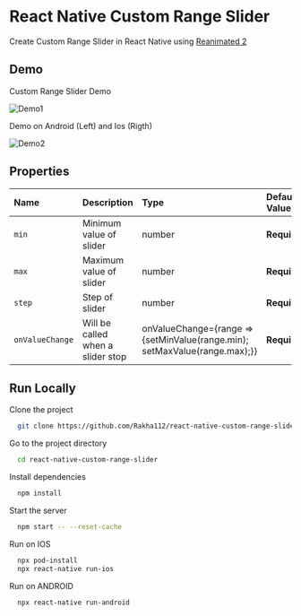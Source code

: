 # React Native Custom Range Slider

Create Custom Range Slider in React Native using [Reanimated 2](https://docs.swmansion.com/react-native-reanimated/)

## Demo

Custom Range Slider Demo

![Demo1](https://github.com/Rakha112/react-native-animation/tree/main/src/04-React-Native-Bottom-Sheet-Reanimated/Demo1.gif)

Demo on Android (Left) and Ios (Rigth)

![Demo2](https://github.com/Rakha112/react-native-animation/tree/main/src/04-React-Native-Bottom-Sheet-Reanimated/Demo2.gif)

## Properties

| Name            | Description                       | Type                                                                       | Default Value |
| :-------------- | :-------------------------------- | :------------------------------------------------------------------------- | :------------ |
| `min`           | Minimum value of slider           | number                                                                     | **Required**  |
| `max`           | Maximum value of slider           | number                                                                     | **Required**  |
| `step`          | Step of slider                    | number                                                                     | **Required**  |
| `onValueChange` | Will be called when a slider stop | onValueChange={range => {setMinValue(range.min); setMaxValue(range.max);}} | **Required**  |

## Run Locally

Clone the project

```bash
  git clone https://github.com/Rakha112/react-native-custom-range-slider.git
```

Go to the project directory

```bash
  cd react-native-custom-range-slider
```

Install dependencies

```bash
  npm install
```

Start the server

```bash
  npm start -- --reset-cache
```

Run on IOS

```bash
  npx pod-install
  npx react-native run-ios
```

Run on ANDROID

```bash
  npx react-native run-android
```
